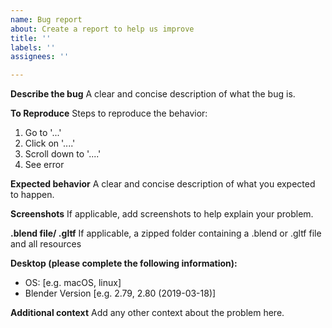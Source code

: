 ```yaml
---
name: Bug report
about: Create a report to help us improve
title: ''
labels: ''
assignees: ''

---
```


**Describe the bug**
A clear and concise description of what the bug is.

**To Reproduce**
Steps to reproduce the behavior:
1. Go to '...'
2. Click on '....'
3. Scroll down to '....'
4. See error

**Expected behavior**
A clear and concise description of what you expected to happen.

**Screenshots**
If applicable, add screenshots to help explain your problem.

**.blend file/ .gltf**
If applicable, a zipped folder containing a .blend or .gltf file and all resources

**Desktop (please complete the following information):**
 - OS: [e.g. macOS, linux]
 - Blender Version [e.g. 2.79, 2.80 (2019-03-18)]

**Additional context**
Add any other context about the problem here.
